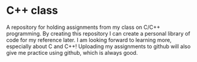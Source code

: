 # C++ class
A repository for holding assignments from my class on C/C++ programming. 
By creating this repository I can create a personal library of code for my reference later. I am looking forward to learning more, especially about C and C++! Uploading my assignments to 
github will also give me practice using github, which is always good.
